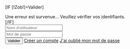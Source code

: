 [IF [!Zob!]=Valider]
<div class="alert alert-danger">
    Une erreur est survenue... Veuillez vérifier vos identifiants.
</div>
[/IF]

<form class="form col-md-12 center-block" method="POST">
    <div class="form-group">
        <input type="text" name="login" class="form-control input-lg" placeholder="Nom d'utilisateur">
    </div>
    <div class="form-group">
        <input type="password"  name="pass" class="form-control input-lg" placeholder="Mot de passe">
    </div>
    <div class="form-group">
        <input type="submit" class="btn btn-success btn-lg btn-block" name="Zob" value="Valider">
        <a href="/Systeme/Register" class="btn btn-warning btn-lg btn-block">Créer un compte</a>
        <a href="/Systeme/Password" class="">J'ai oublié mon mot de passe</a>
        <!--                        <span class="pull-right"><a href="#">S'enregs</a></span><span><a href="#">Need help?</a></span>-->
    </div>
</form>
